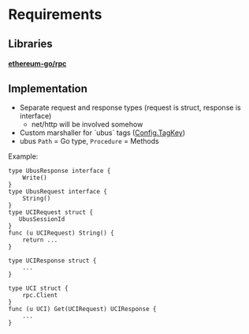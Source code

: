 # Requirements

## Libraries
#### [ethereum-go/rpc](https://pkg.go.dev/github.com/ethereum/go-ethereum/rpc)

## Implementation
- Separate request and response types (request is struct, response is interface)
    - net/http will be involved somehow
- Custom marshaller for \`ubus\` tags ([Config.TagKey](https://pkg.go.dev/github.com/json-iterator/go#Config))
- ubus `Path` = Go type, `Procedure` = Methods

Example:
```
type UbusResponse interface {
    Write()
}
type UbusRequest interface {
    String()
}
type UCIRequest struct {
   UbusSessionId 
}
func (u UCIRequest) String() {
    return ...
}

type UCIResponse struct {
    ...
}

type UCI struct {
    rpc.Client
}
func (u UCI) Get(UCIRequest) UCIResponse {
    ...
}
```